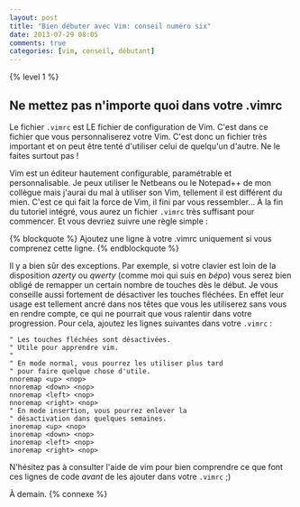 ```yaml
---
layout: post
title: "Bien débuter avec Vim: conseil numéro six"
date: 2013-07-29 08:05
comments: true
categories: [vim, conseil, débutant]
---
```


{% level 1 %}

Ne mettez pas n'importe quoi dans votre .vimrc
----------------------------------------------
Le fichier `.vimrc` est LE fichier de configuration de Vim. C'est dans ce fichier
que vous personnaliserez votre Vim. C'est donc un fichier très important et on
peut être tenté d'utiliser celui de quelqu'un d'autre. Ne le faites surtout pas
!

<!-- more -->

Vim est un éditeur hautement configurable, paramétrable et personnalisable.
Je peux utiliser le Netbeans ou le Notepad++ de mon collègue mais
j'aurai du mal à utiliser son Vim, tellement il est différent du mien. C'est ce
qui fait la force de Vim, il fini par vous ressembler… À la fin du tutoriel
intégré, vous aurez un fichier `.vimrc` très suffisant pour commencer. Et vous
devriez suivre une règle simple :

{% blockquote %}
Ajoutez une ligne à votre .vimrc uniquement si vous comprenez cette ligne.
{% endblockquote %}

Il y a bien sûr des exceptions. Par exemple, si votre clavier est loin
de la disposition *azerty* ou *qwerty* (comme moi qui suis en *bépo*) vous
serez bien
obligé de remapper un certain nombre de touches dès le début. Je vous conseille
aussi fortement de désactiver les touches fléchées. En effet leur usage est
tellement ancré dans nos têtes que vous les utiliserez sans vous en rendre
compte, ce qui ne pourrait que vous ralentir dans votre progression.
Pour cela, ajoutez les lignes suivantes dans votre `.vimrc` :

``` vim
" Les touches fléchées sont désactivées.
" Utile pour apprendre vim.
"
" En mode normal, vous pourrez les utiliser plus tard
" pour faire quelque chose d'utile.
nnoremap <up> <nop>
nnoremap <down> <nop>
nnoremap <left> <nop>
nnoremap <right> <nop>
" En mode insertion, vous pourrez enlever la
" désactivation dans quelques semaines.
inoremap <up> <nop>
inoremap <down> <nop>
inoremap <left> <nop>
inoremap <right> <nop>
```

N'hésitez pas à consulter l'aide de vim pour bien comprendre ce que font ces
lignes de code *avant* de les ajouter dans votre `.vimrc` ;)

À demain.
{% connexe %}
